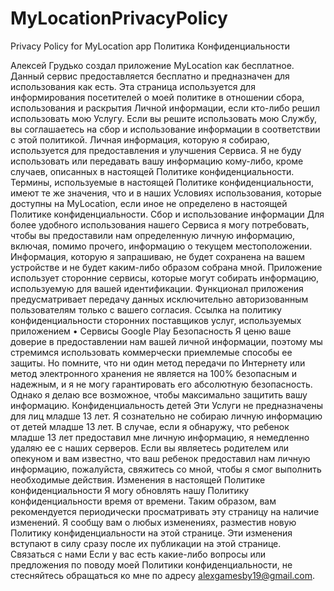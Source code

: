# MyLocationPrivacyPolicy
Privacy Policy for MyLocation app
Политика Конфиденциальности

Алексей Грудько создал приложение MyLocation как бесплатное. Данный сервис предоставляется бесплатно и предназначен для использования как есть.
Эта страница используется для информирования посетителей о моей политике в отношении сбора, использования и раскрытия Личной информации, если кто-либо решил использовать мою Услугу.
Если вы решите использовать мою Службу, вы соглашаетесь на сбор и использование информации в соответствии с этой политикой. Личная информация, которую я собираю, используется для предоставления и улучшения Сервиса. Я не буду использовать или передавать вашу информацию кому-либо, кроме случаев, описанных в настоящей Политике конфиденциальности.
Термины, используемые в настоящей Политике конфиденциальности, имеют те же значения, что и в наших Условиях использования, которые доступны на MyLocation, если иное не определено в настоящей Политике конфиденциальности.
Сбор и использование информации
Для более удобного использования нашего Сервиса я могу потребовать, чтобы вы предоставили нам определенную личную информацию, включая, помимо прочего, информацию о текущем местоположении. Информация, которую я запрашиваю, не будет сохранена на вашем устройстве и не будет каким-либо образом собрана мной.
Приложение использует сторонние сервисы, которые могут собирать информацию, используемую для вашей идентификации. Функционал приложения предусматривает передачу данных исключительно авторизованным пользователям только с вашего согласия.
Ссылка на политику конфиденциальности сторонних поставщиков услуг, используемых приложением
• Сервисы Google Play
Безопасность
Я ценю ваше доверие в предоставлении нам вашей личной информации, поэтому мы стремимся использовать коммерчески приемлемые способы ее защиты. Но помните, что ни один метод передачи по Интернету или метод электронного хранения не является на 100% безопасным и надежным, и я не могу гарантировать его абсолютную безопасность. Однако я делаю все возможное, чтобы максимально защитить вашу информацию.
Конфиденциальность детей
Эти Услуги не предназначены для лиц младше 13 лет. Я сознательно не собираю личную информацию от детей младше 13 лет. В случае, если я обнаружу, что ребенок младше 13 лет предоставил мне личную информацию, я немедленно удаляю ее с наших серверов. Если вы являетесь родителем или опекуном и вам известно, что ваш ребенок предоставил нам личную информацию, пожалуйста, свяжитесь со мной, чтобы я смог выполнить необходимые действия.
Изменения в настоящей Политике конфиденциальности
Я могу обновлять нашу Политику конфиденциальности время от времени. Таким образом, вам рекомендуется периодически просматривать эту страницу на наличие изменений. Я сообщу вам о любых изменениях, разместив новую Политику конфиденциальности на этой странице. Эти изменения вступают в силу сразу после их публикации на этой странице.
Связаться с нами
Если у вас есть какие-либо вопросы или предложения по поводу моей Политики конфиденциальности, не стесняйтесь обращаться ко мне по адресу alexgamesby19@gmail.com.
